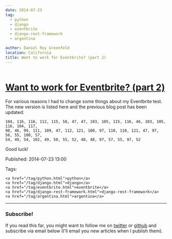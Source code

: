 ```yaml
---
date: 2014-07-23
tag:
  - python
  - django
  - eventbrite
  - django-rest-framework
  - argentina

author: Daniel Roy Greenfeld
location: California
title: Want to work for Eventbrite? (part 2)
---
```


<div class="twelve wide column">
  <h1 class="ui block header">
    <div class="content">
      <a href="/want-to-work-for-eventbrite-2.html"
        >Want to work for Eventbrite? (part 2)</a
      >
    </div>
  </h1>
  <p>
    For various reasons I had to change some things about my Eventbrite test.
    The new version is listed here and the previous blog post has been updated:
  </p>
  <pre><code>104, 116, 116, 112, 115, 58, 47, 47, 103, 105, 115, 116, 46, 103, 105, 116, 104, 117,
98, 46, 99, 111, 109, 47, 112, 121, 100, 97, 110, 110, 121, 47, 97, 56, 55, 100, 57,
54, 49, 54, 102, 49, 50, 55, 52, 48, 48, 97, 57, 55, 97, 52
</code></pre>
  <p>Good luck!</p>
  <p>Published: 2014-07-23 13:00</p>
  <p>
    Tags:

    <a href="/tag/python.html">python</a>
    <a href="/tag/django.html">django</a>
    <a href="/tag/eventbrite.html">eventbrite</a>
    <a href="/tag/django-rest-framework.html">django-rest-framework</a>
    <a href="/tag/argentina.html">argentina</a>
  </p>
  <hr />
  <h3 class="ui header">Subscribe!</h3>
  <p>
    If you read this far, you might want to follow me on
    <a href="https://twitter.com/pydanny">twitter</a> or
    <a href="https://github.com/pydanny">github</a> and subscribe via email
    below (I'll email you new articles when I publish them).
  </p>
   
</div>
